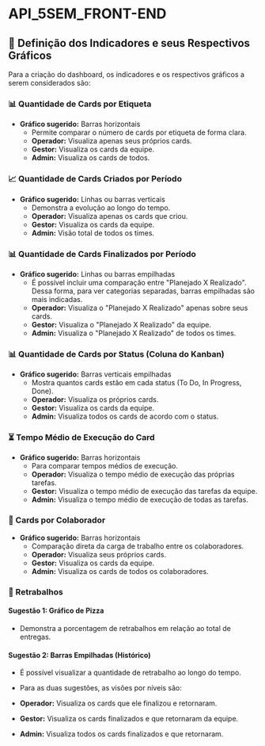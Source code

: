 # API_5SEM_FRONT-END

## 📌 Definição dos Indicadores e seus Respectivos Gráficos

Para a criação do dashboard, os indicadores e os respectivos gráficos a serem considerados são:

### 📊 Quantidade de Cards por Etiqueta
- **Gráfico sugerido:** Barras horizontais
  - Permite comparar o número de cards por etiqueta de forma clara.
  - **Operador:** Visualiza apenas seus próprios cards.
  - **Gestor:** Visualiza os cards da equipe.
  - **Admin:** Visualiza os cards de todos.

### 📈 Quantidade de Cards Criados por Período
- **Gráfico sugerido:** Linhas ou barras verticais
  - Demonstra a evolução ao longo do tempo.
  - **Operador:** Visualiza apenas os cards que criou.
  - **Gestor:** Visualiza os cards da equipe.
  - **Admin:** Visão total de todos os times.

### 📊 Quantidade de Cards Finalizados por Período
- **Gráfico sugerido:** Linhas ou barras empilhadas
  - É possível incluir uma comparação entre "Planejado X Realizado". Dessa forma, para ver categorias separadas, barras empilhadas são mais indicadas.
  - **Operador:** Visualiza o "Planejado X Realizado" apenas sobre seus cards.
  - **Gestor:** Visualiza o "Planejado X Realizado" da equipe.
  - **Admin:** Visualiza o "Planejado X Realizado" de todos os times.

### 📊 Quantidade de Cards por Status (Coluna do Kanban)
- **Gráfico sugerido:** Barras verticais empilhadas
  - Mostra quantos cards estão em cada status (To Do, In Progress, Done).
  - **Operador:** Visualiza os próprios cards.
  - **Gestor:** Visualiza os cards da equipe.
  - **Admin:** Visualiza todos os cards de acordo com o status.

### ⏳ Tempo Médio de Execução do Card
- **Gráfico sugerido:** Barras horizontais
  - Para comparar tempos médios de execução.
  - **Operador:** Visualiza o tempo médio de execução das próprias tarefas.
  - **Gestor:** Visualiza o tempo médio de execução das tarefas da equipe.
  - **Admin:** Visualiza o tempo médio de execução de todas as tarefas.

### 👥 Cards por Colaborador
- **Gráfico sugerido:** Barras horizontais
  - Comparação direta da carga de trabalho entre os colaboradores.
  - **Operador:** Visualiza seus próprios cards.
  - **Gestor:** Visualiza os cards da equipe.
  - **Admin:** Visualiza os cards de todos os colaboradores.

### 🔄 Retrabalhos
#### Sugestão 1: Gráfico de Pizza
- Demonstra a porcentagem de retrabalhos em relação ao total de entregas.

#### Sugestão 2: Barras Empilhadas (Histórico)
- É possível visualizar a quantidade de retrabalho ao longo do tempo.

- Para as duas sugestões, as visões por níveis são:
- **Operador:** Visualiza os cards que ele finalizou e retornaram.
- **Gestor:** Visualiza os cards finalizados e que retornaram da equipe.
- **Admin:** Visualiza todos os cards finalizados e que retornaram.

